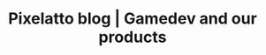 ---
title: Pixelatto blog | Gamedev and our products
description: Learn about gamedev and discover Card Creator tips and guides
keywords: gamedev articles, create games, card creator guies, card creator tips, card creator tutorial

layout: blog
tag: Guides

hide_hero: true
---